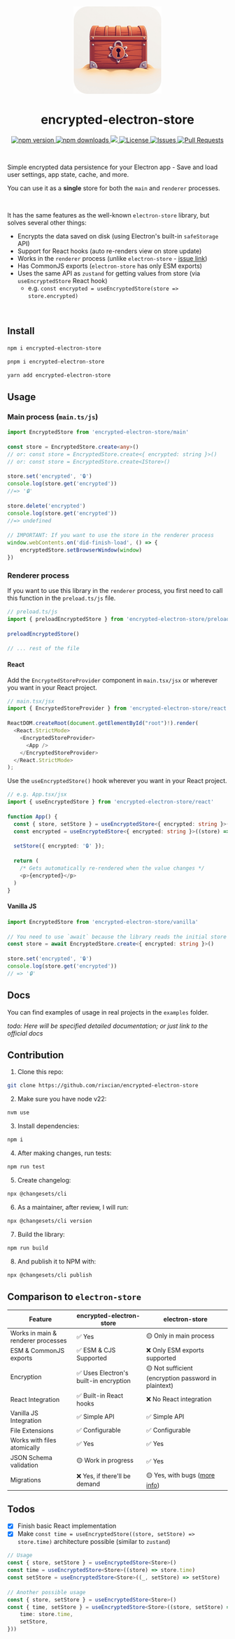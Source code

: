 <div align="center">
	<a href="https://rixcian.dev/projects/encrypted-electron-store">
		<img src="https://raw.githubusercontent.com/rixcian/encrypted-electron-store/refs/heads/master/docs/icon.png" width="200" height="200">
	</a>
	<h1>encrypted-electron-store</h1>
  <p>
		<a href="https://www.npmjs.com/package/encrypted-electron-store">
			<img src="https://img.shields.io/npm/v/encrypted-electron-store.svg" alt="npm version">
		</a>
		<a href="https://www.npmjs.com/package/encrypted-electron-store">
			<img src="https://img.shields.io/npm/dm/encrypted-electron-store.svg" alt="npm downloads">
		</a>
		<a href="https://codecov.io/gh/rixcian/encrypted-electron-store"> 
      <img src="https://codecov.io/gh/rixcian/encrypted-electron-store/graph/badge.svg?token=H5DRJNXCZ7"/>
    </a>
		<a href="https://github.com/rixcian/encrypted-electron-store/blob/master/LICENSE">
			<img src="https://img.shields.io/npm/l/encrypted-electron-store" alt="License">
		</a>
		<a href="https://github.com/rixcian/encrypted-electron-store/issues">
			<img src="https://img.shields.io/github/issues/rixcian/encrypted-electron-store.svg" alt="Issues">
		</a>
		<a href="https://github.com/rixcian/encrypted-electron-store/pulls">
			<img src="https://img.shields.io/github/issues-pr/rixcian/encrypted-electron-store.svg" alt="Pull Requests">
		</a>
	</p>
	<br>
</div>

Simple encrypted data persistence for your Electron app - Save and load user settings, app state, cache, and more.

You can use it as a **single** store for both the `main` and `renderer` processes.

<br />

It has the same features as the well-known `electron-store` library, but solves several other things:

- Encrypts the data saved on disk (using Electron's built-in `safeStorage` API)
- Support for React hooks (auto re-renders view on store update)
- Works in the `renderer` process (unlike `electron-store` - [issue link](https://github.com/sindresorhus/electron-store/issues/268))
- Has CommonJS exports (`electron-store` has only ESM exports)
- Uses the same API as `zustand` for getting values from store (via `useEncryptedStore` React hook)
  - e.g. `const encrypted = useEncryptedStore(store => store.encrypted)`

<br />

## Install

```sh
npm i encrypted-electron-store
```

```sh
pnpm i encrypted-electron-store
```

```sh
yarn add encrypted-electron-store
```

## Usage

### Main process (`main.ts/js`)

```typescript
import EncryptedStore from 'encrypted-electron-store/main'

const store = EncryptedStore.create<any>()
// or: const store = EncryptedStore.create<{ encrypted: string }>()
// or: const store = EncryptedStore.create<IStore>()

store.set('encrypted', '🔒')
console.log(store.get('encrypted'))
//=> '🔒'

store.delete('encrypted')
console.log(store.get('encrypted'))
//=> undefined

// IMPORTANT: If you want to use the store in the renderer process
window.webContents.on('did-finish-load', () => {
	encryptedStore.setBrowserWindow(window)
})
```

### Renderer process

If you want to use this library in the `renderer` process, you first need to call this function in the `preload.ts/js` file.

```typescript
// preload.ts/js
import { preloadEncryptedStore } from 'encrypted-electron-store/preload'

preloadEncryptedStore()

// ... rest of the file
```

#### React

Add the `EncryptedStoreProvider` component in `main.tsx/jsx` or wherever you want in your React project.

```typescript
// main.tsx/jsx
import { EncryptedStoreProvider } from 'encrypted-electron-store/react'

ReactDOM.createRoot(document.getElementById("root")!).render(
  <React.StrictMode>
    <EncryptedStoreProvider>
      <App />
    </EncryptedStoreProvider>
  </React.StrictMode>
);
```

Use the `useEncryptedStore()` hook wherever you want in your React project.

```typescript
// e.g. App.tsx/jsx
import { useEncryptedStore } from 'encrypted-electron-store/react'

function App() {
  const { store, setStore } = useEncryptedStore<{ encrypted: string }>()
  const encrypted = useEncryptedStore<{ encrypted: string }>((store) => store.encrypted);

  setStore({ encrypted: '🔒' });

  return (
    /* Gets automatically re-rendered when the value changes */
    <p>{encrypted}</p>
  )
}
```

#### Vanilla JS

```typescript
import EncryptedStore from 'encrypted-electron-store/vanilla'

// You need to use `await` because the library reads the initial store from the file on disk.
const store = await EncryptedStore.create<{ encrypted: string }>()

store.set('encrypted', '🔒')
console.log(store.get('encrypted'))
// => '🔒'
```

## Docs

You can find examples of usage in real projects in the `examples` folder.

_todo: Here will be specified detailed documentation; or just link to the official docs_

## Contribution

1. Clone this repo:

```sh
git clone https://github.com/rixcian/encrypted-electron-store
```

2. Make sure you have node v22:

```sh
nvm use
```

3. Install dependencies:

```sh
npm i
```

4. After making changes, run tests:

```sh
npm run test
```

5. Create changelog:

```sh
npx @changesets/cli
```

6. As a maintainer, after review, I will run:

```sh
npx @changesets/cli version
```

7. Build the library:

```sh
npm run build
```

8. And publish it to NPM with:

```sh
npx @changesets/cli publish
```

## Comparison to `electron-store`

| Feature                            | encrypted-electron-store               | electron-store                                                                                                                 |
| ---------------------------------- | -------------------------------------- | ------------------------------------------------------------------------------------------------------------------------------ |
| Works in main & renderer processes | ✅ Yes                                 | 🟡 Only in main process                                                                                                        |
| ESM & CommonJS exports             | ✅ ESM & CJS Supported                 | ❌ Only ESM exports supported                                                                                                  |
| Encryption                         | ✅ Uses Electron's built-in encryption | 🟡 Not sufficient (encryption password in plaintext)                                                                           |
| React Integration                  | ✅ Built-in React hooks                | ❌ No React integration                                                                                                        |
| Vanilla JS Integration             | ✅ Simple API                          | ✅ Simple API                                                                                                                  |
| File Extensions                    | ✅ Configurable                        | ✅ Configurable                                                                                                                |
| Works with files atomically        | ✅ Yes                                 | ✅ Yes                                                                                                                         |
| JSON Schema validation             | 🟡 Work in progress                    | ✅ Yes                                                                                                                         |
| Migrations                         | ❌ Yes, if there'll be demand          | 🟡 Yes, with bugs ([more info](https://github.com/sindresorhus/electron-store/issues?q=is%3Aissue%20state%3Aopen%20migration)) |

## Todos

- [x] Finish basic React implementation
- [x] Make `const time = useEncryptedStore((store, setStore) => store.time)` architecture possible (similar to `zustand`)

```typescript
// Usage
const { store, setStore } = useEncryptedStore<Store>()
const time = useEncryptedStore<Store>((store) => store.time)
const setStore = useEncryptedStore<Store>((_, setStore) => setStore)

// Another possible usage
const { store, setStore } = useEncryptedStore<Store>()
const { time, setStore } = useEncryptedStore<Store>((store, setStore) => ({
	time: store.time,
	setStore,
}))
```
